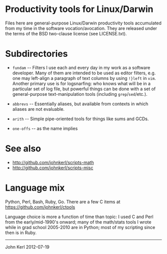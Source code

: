 # Productivity tools for Linux/Darwin

Files here are general-purpose Linux/Darwin productivity tools accumulated from
my time in the software vocation/avocation.  They are released under the terms
of the BSD two-clause license (see LICENSE.txt).

# Subdirectories

* `fundam` -- Filters I use each and every day in my work as a software
  developer.  Many of them are intended to be used as editor filters, e.g. one
  may left-align a paragraph of text columns by using `!}left` in `vim`.
  Another primary use is for logsnarfing: who knows what will be in a
  particular set of log file, but powerful things can be done with a set of
  general-purpose text-manipulation tools (including `grep`/`sed`/etc.).

* `abbrevs` -- Essentially aliases, but available from contexts in which
  aliases are not evaluable.

* `arith` -- Simple pipe-oriented tools for things like sums and GCDs.

* `one-offs` -- as the name implies

# See also

* http://github.com/johnkerl/scripts-math
* http://github.com/johnkerl/scripts-misc

# Language mix

Python, Perl, Bash, Ruby, Go.
There are a few C items at https://github.com/johnkerl/ctools

Language choice is more a function of time than topic: I used C and Perl from
the early/mid-1990's onward; many of the math/stats tools I wrote while in
grad school 2005-2010 are in Python; most of my scripting since then is in
Ruby.

----------------------------------------------------------------

John Kerl 2012-07-19
